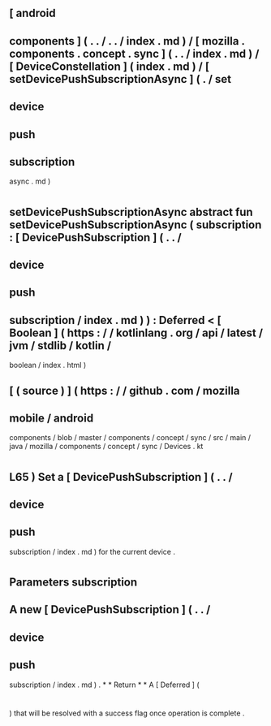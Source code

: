 [
android
-
components
]
(
.
.
/
.
.
/
index
.
md
)
/
[
mozilla
.
components
.
concept
.
sync
]
(
.
.
/
index
.
md
)
/
[
DeviceConstellation
]
(
index
.
md
)
/
[
setDevicePushSubscriptionAsync
]
(
.
/
set
-
device
-
push
-
subscription
-
async
.
md
)
#
setDevicePushSubscriptionAsync
abstract
fun
setDevicePushSubscriptionAsync
(
subscription
:
[
DevicePushSubscription
]
(
.
.
/
-
device
-
push
-
subscription
/
index
.
md
)
)
:
Deferred
<
[
Boolean
]
(
https
:
/
/
kotlinlang
.
org
/
api
/
latest
/
jvm
/
stdlib
/
kotlin
/
-
boolean
/
index
.
html
)
>
[
(
source
)
]
(
https
:
/
/
github
.
com
/
mozilla
-
mobile
/
android
-
components
/
blob
/
master
/
components
/
concept
/
sync
/
src
/
main
/
java
/
mozilla
/
components
/
concept
/
sync
/
Devices
.
kt
#
L65
)
Set
a
[
DevicePushSubscription
]
(
.
.
/
-
device
-
push
-
subscription
/
index
.
md
)
for
the
current
device
.
#
#
#
Parameters
subscription
-
A
new
[
DevicePushSubscription
]
(
.
.
/
-
device
-
push
-
subscription
/
index
.
md
)
.
*
*
Return
*
*
A
[
Deferred
]
(
#
)
that
will
be
resolved
with
a
success
flag
once
operation
is
complete
.
